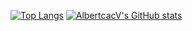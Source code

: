 [![Top Langs](https://github-readme-stats.vercel.app/api/top-langs/?username=albertcacv&langs_count=20)](https://github.com/anuraghazra/github-readme-stats)
[![AlbertcacV's GitHub stats](https://github-readme-stats.vercel.app/api?username=albertcacv&theme=radical)](https://github.com/anuraghazra/github-readme-stats)
